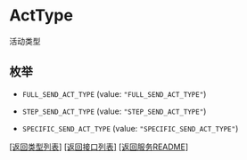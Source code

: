 # ActType

活动类型

## 枚举


* `FULL_SEND_ACT_TYPE` (value: `"FULL_SEND_ACT_TYPE"`)

* `STEP_SEND_ACT_TYPE` (value: `"STEP_SEND_ACT_TYPE"`)

* `SPECIFIC_SEND_ACT_TYPE` (value: `"SPECIFIC_SEND_ACT_TYPE"`)


[\[返回类型列表\]](README.md#类型列表)
[\[返回接口列表\]](README.md#接口列表)
[\[返回服务README\]](README.md)


